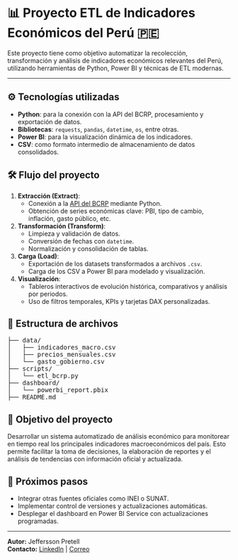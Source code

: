 <!DOCTYPE html>

<body>

<h1>📊 Proyecto ETL de Indicadores Económicos del Perú 🇵🇪</h1>
<p>Este proyecto tiene como objetivo automatizar la recolección, transformación y análisis de indicadores económicos relevantes del Perú, utilizando herramientas de Python, Power BI y técnicas de ETL modernas.</p>

<hr>

<h2>⚙️ Tecnologías utilizadas</h2>
<ul>
    <li><strong>Python</strong>: para la conexión con la API del BCRP, procesamiento y exportación de datos.</li>
    <li><strong>Bibliotecas</strong>: <code>requests</code>, <code>pandas</code>, <code>datetime</code>, <code>os</code>, entre otras.</li>
    <li><strong>Power BI</strong>: para la visualización dinámica de los indicadores.</li>
    <li><strong>CSV</strong>: como formato intermedio de almacenamiento de datos consolidados.</li>
</ul>

<h2>🛠️ Flujo del proyecto</h2>
<ol>
    <li><strong>Extracción (Extract)</strong>:
        <ul>
            <li>Conexión a la <a href="https://estadisticas.bcrp.gob.pe/estadisticas/series/" target="_blank">API del BCRP</a> mediante Python.</li>
            <li>Obtención de series económicas clave: PBI, tipo de cambio, inflación, gasto público, etc.</li>
        </ul>
    </li>
    <li><strong>Transformación (Transform)</strong>:
        <ul>
            <li>Limpieza y validación de datos.</li>
            <li>Conversión de fechas con <code>datetime</code>.</li>
            <li>Normalización y consolidación de tablas.</li>
        </ul>
    </li>
    <li><strong>Carga (Load)</strong>:
        <ul>
            <li>Exportación de los datasets transformados a archivos <code>.csv</code>.</li>
            <li>Carga de los CSV a Power BI para modelado y visualización.</li>
        </ul>
    </li>
    <li><strong>Visualización</strong>:
        <ul>
            <li>Tableros interactivos de evolución histórica, comparativos y análisis por periodos.</li>
            <li>Uso de filtros temporales, KPIs y tarjetas DAX personalizadas.</li>
        </ul>
    </li>
</ol>

<h2>📁 Estructura de archivos</h2>
<pre>
├── data/
│   ├── indicadores_macro.csv
│   ├── precios_mensuales.csv
│   └── gasto_gobierno.csv
├── scripts/
│   └── etl_bcrp.py
├── dashboard/
│   └── powerbi_report.pbix
├── README.md
</pre>

<h2>📌 Objetivo del proyecto</h2>
<p>Desarrollar un sistema automatizado de análisis económico para monitorear en tiempo real los principales indicadores macroeconómicos del país. Esto permite facilitar la toma de decisiones, la elaboración de reportes y el análisis de tendencias con información oficial y actualizada.</p>

<h2>🚀 Próximos pasos</h2>
<ul>
    <li>Integrar otras fuentes oficiales como INEI o SUNAT.</li>
    <li>Implementar control de versiones y actualizaciones automáticas.</li>
    <li>Desplegar el dashboard en Power BI Service con actualizaciones programadas.</li>
</ul>

<hr>

<p><strong>Autor:</strong> Jeffersson Pretell<br>
<strong>Contacto:</strong> <a href="https://www.linkedin.com/in/jpretell" target="_blank">LinkedIn</a> | <a href="mailto:jpretell66@gmail.com">Correo</a></p>

</body>
</html>
